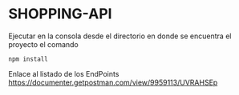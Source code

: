 # SHOPPING-API

Ejecutar en la consola desde el directorio en donde se encuentra el proyecto el comando
```
npm install
```

Enlace al listado de los EndPoints https://documenter.getpostman.com/view/9959113/UVRAHSEp

